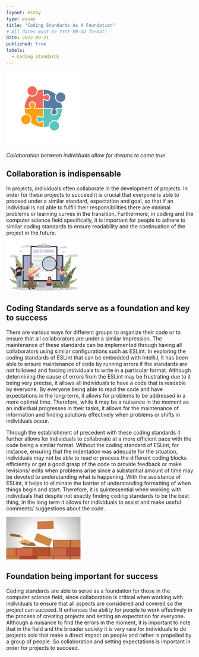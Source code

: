 ```yaml
---
layout: essay
type: essay
title: "Coding Standards As A Foundation"
# All dates must be YYYY-MM-DD format!
date: 2022-09-21
published: true
labels:
  - Coding Standards
---
```


<img width="200px" class="rounded float-start pe-4" src="../img/collaboration.png">

*Collaboration between individuals allow for dreams to come true*

## Collaboration is indispensable  

In projects, individuals often collaborate in the development of projects. In order for these projects to succeed it is crucial that everyone is able to proceed under a similar standard, expectation and goal, so that if an individual is not able to fulfill their responsibilities there are minimal problems or learning curves in the transition. Furthermore, in coding and the computer science field specifically, it is important for people to adhere to similar coding standards to ensure readability and the continuation of the project in the future. 

<img width="200px" class="rounded float-start pe-4" src="../img/conding-standards.jpeg">

## Coding Standards serve as a foundation and key to success 

There are various ways for different groups to organize their code or to ensure that all collaborators are under a similar impression. The maintenance of these standards can be implemented through having all collaborators using similar configurations such as ESLint.  In exploring the coding standards of ESLint that can be embedded with IntelliJ, it has been able to ensure maintenance of code by running errors if the standards are not followed and forcing individuals to write in a particular format. Although determining the cause of errors from the ESLint may be frustrating due to it being very precise, it allows all individuals to have a code that is readable by everyone. By everyone being able to read the code and have expectations in the long-term, it allows for problems to be addressed in a more optimal time. Therefore, while it may be a nuisance in the moment as an individual progresses in their tasks, it allows for the maintenance of information and finding solutions effectively when problems or shifts in individuals occur. 

Through the establishment of precedent with these coding standards it further allows for individuals to collaborate at a more efficient pace with the code being a similar format. Without the coding standard of ESLint, for instance, ensuring that the indentation was adequate for the situation, individuals may not be able to read or process the different coding blocks efficiently or get a good grasp of the code to provide feedback or make revisions/ edits when problems arise since a substantial amount of time may be devoted to understanding what is happening. With the assistance of ESLint, it helps to eliminate the barrier of understanding formatting of when things begin and start. Therefore, it is quintessential when working with individuals that despite not exactly finding coding standards to be the best thing, in the long term it allows for individuals to assist and make useful comments/ suggestions about the code.

<img width="200px" class="rounded float-start pe-4" src="../img/foundation.jpeg">

## Foundation being important for success 

Coding standards are able to serve as a foundation for those in the computer science field, since collaboration is critical when working with individuals to ensure that all aspects are considered and covered so the project can succeed. It enhances the ability for people to work effectively in the process of creating projects and setting an expectation for everyone. Although a nuisance to find the errors in the moment, it is important to note that in the field and the broader society it is very rare for individuals to do projects solo that make a direct impact on people and rather is propelled by a group of people. So collaboration and setting expectations is important in order for projects to succeed. 
